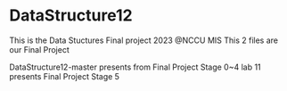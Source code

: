 # DataStructure12
This is the Data Stuctures Final project 2023 @NCCU MIS
This 2 files are our Final Project

DataStructure12-master presents from Final Project Stage 0~4
lab 11 presents Final Project Stage 5
